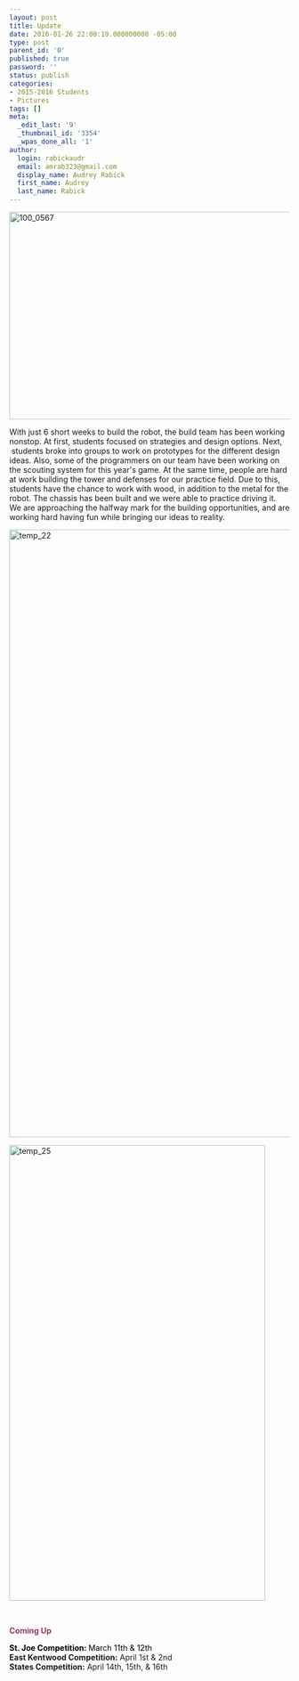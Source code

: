 ```yaml
---
layout: post
title: Update
date: 2016-01-26 22:00:19.000000000 -05:00
type: post
parent_id: '0'
published: true
password: ''
status: publish
categories:
- 2015-2016 Students
- Pictures
tags: []
meta:
  _edit_last: '9'
  _thumbnail_id: '3354'
  _wpas_done_all: '1'
author:
  login: rabickaudr
  email: amrab323@gmail.com
  display_name: Audrey Rabick
  first_name: Audrey
  last_name: Rabick
---
```

<p><a href="http://strykeforce.org/wp-content/uploads/2016/01/100_0567.jpg" rel="attachment wp-att-3355"><img class="aligncenter wp-image-3355" src="{{ site.baseurl }}/assets/images/100_0567.jpg" alt="100_0567" width="560" height="373" /></a></p>
<p>With just 6 short weeks to build the robot, the build team has been working nonstop. At first, students focused on strategies and design options. Next,  students broke into groups to work on prototypes for the different design ideas. Also, some of the programmers on our team have been working on the scouting system for this year's game. At the same time, people are hard at work building the tower and defenses for our practice field. Due to this, students have the chance to work with wood, in addition to the metal for the robot. The chassis has been built and we were able to practice driving it. We are approaching the halfway mark for the building opportunities, and are working hard having fun while bringing our ideas to reality.</p>
<p><a href="http://strykeforce.org/wp-content/uploads/2016/01/temp_22.jpg" rel="attachment wp-att-3353"><img class="aligncenter size-full wp-image-3353" src="{{ site.baseurl }}/assets/images/temp_22.jpg" alt="temp_22" width="1944" height="1092" /></a></p>
<p><a href="http://strykeforce.org/wp-content/uploads/2016/01/temp_25.jpg" rel="attachment wp-att-3352"><img class="aligncenter wp-image-3352" src="{{ site.baseurl }}/assets/images/temp_25.jpg" alt="temp_25" width="460" height="819" /></a></p>
<p>&nbsp;</p>
<p><span style="color: #993366;"><strong>Coming Up</strong></span></p>
<div dir="ltr"><span style="color: #000000;"><strong>St. Joe Competition: </strong>March 11th &amp; 12th</span></div>
<div dir="ltr"><strong>East Kentwood Competition:</strong> April 1st &amp; 2nd</div>
<div dir="ltr"><strong>States Competition:</strong> April 14th, 15th, &amp; 16th</div>

